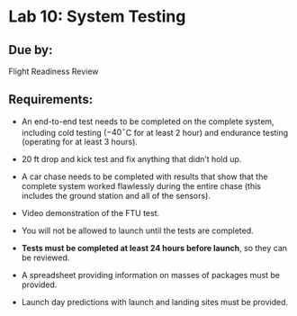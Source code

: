 
# Lab 10: System Testing

## Due by:

Flight Readiness Review

## Requirements:

- An end-to-end test needs to be completed on the complete system,
  including cold testing ($-40^\circ$C for at least 2 hour) and
  endurance testing (operating for at least 3 hours).

- 20 ft drop and kick test and fix anything that didn’t hold up.

- A car chase needs to be completed with results that show that the
  complete system worked flawlessly during the entire chase (this
  includes the ground station and all of the sensors).

- Video demonstration of the FTU test.

- You will not be allowed to launch until the tests are completed.

- **Tests must be completed at least 24 hours before
    launch**, so they can be reviewed.

- A spreadsheet providing information on masses of packages must be
  provided.

- Launch day predictions with launch and landing sites must be
  provided.

